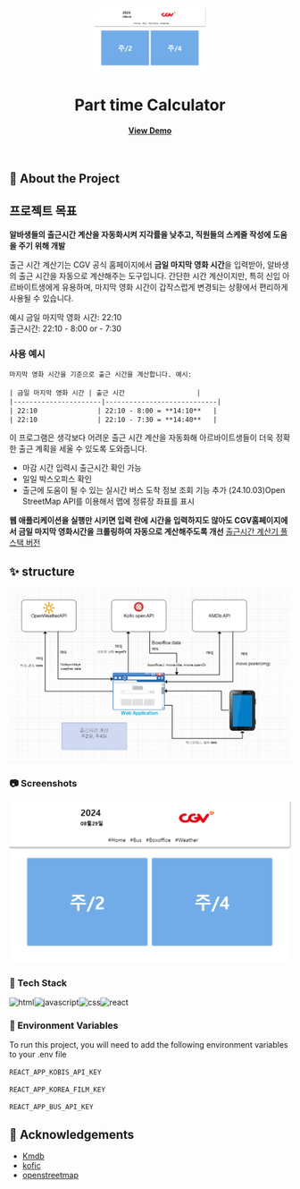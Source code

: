 <div align="center">

  <img src="/relative/cgvapp.png" alt="logo" width="200" height="auto" />
  <h1>Part time Calculator</h1>

<h4>
    <a href="https://cgvparttime.netlify.app/">View Demo</a>
    
  </h4>
</div>

<br />

<!-- About the Project -->

## :star2: About the Project

  <h2>프로젝트 목표</h2>
  <strong>알바생들의 출근시간 계산을 자동화시켜 지각률을 낮추고, 직원들의 스케줄 작성에 도움을 주기 위해 개발</strong>

  <p>출근 시간 계산기는 CGV 공식 홈페이지에서 <strong>금일 마지막 영화 시간</strong>을 입력받아, 알바생의 출근 시간을 자동으로 계산해주는 도구입니다. 간단한 시간 계산이지만, 특히 신입 아르바이트생에게 유용하며, 마지막 영화 시간이 갑작스럽게 변경되는 상황에서 편리하게 사용될 수 있습니다.</p>

예시
금일 마지막 영화 시간: 22:10  
 출근시간: 22:10 - 8:00 or - 7:30

### 사용 예시

    마지막 영화 시간을 기준으로 출근 시간을 계산합니다. 예시:

    | 금일 마지막 영화 시간 | 출근 시간                  |
    |----------------------|----------------------------|
    | 22:10               | 22:10 - 8:00 = **14:10**   |
    | 22:10               | 22:10 - 7:30 = **14:40**   |

이 프로그램은 생각보다 어려운 출근 시간 계산을 자동화해 아르바이트생들이 더욱 정확한 출근 계획을 세울 수 있도록 도와줍니다.

  <ul>
    <li>마감 시간 입력시 출근시간 확인 가능</li>
    <li>일일 박스오피스 확인</li>
    <li>출근에 도움이 될 수 있는 실시간 버스 도착 정보 조회 기능 추가 (24.10.03)Open StreetMap API를 이용해서 맵에 정류장 좌표를 표시</li>
  </ul>
  
  <strong>웹 애플리케이션을 실행만 시키면 입력 란에 시간을 입력하지도 않아도 CGV홈페이지에서 금일 마지막 영화시간을 크롤링하여 자동으로 계산해주도록 개선</strong>
  <a href="https://github.com/Hyun198/parttime_fullstack">출근시간 계산기 풀스택 버전</a>

## :sparkles: structure

  <img src="./relative/system.png" style="text-align:center">

<!-- Screenshots -->

### :camera: Screenshots

<div align="center"> 
  <img src="./relative/cgvapp.png" alt="screenshot" />

</div>

<!-- TechStack -->

### :space_invader: Tech Stack

  <div style="display:flex">
  <img src="https://img.shields.io/badge/HTML5-E34F26?style=for-the-badge&logo=html5&logoColor=white" alt="html" />
  <img src="https://img.shields.io/badge/JavaScript-F7DF1E?style=for-the-badge&logo=JavaScript&logoColor=white" alt="javascript" />
  <img src="https://img.shields.io/badge/CSS3-1572B6?style=for-the-badge&logo=css3&logoColor=white" alt="css" />
  <img src="https://img.shields.io/badge/React-20232A?style=for-the-badge&logo=react&logoColor=61DAFB" alt="react" />
  </div>
<!-- Env Variables -->

### :key: Environment Variables

To run this project, you will need to add the following environment variables to your .env file

`REACT_APP_KOBIS_API_KEY`

`REACT_APP_KOREA_FILM_KEY`

`REACT_APP_BUS_API_KEY`

<!-- Acknowledgments -->

## :gem: Acknowledgements

- [Kmdb](https://www.kmdb.or.kr/info/api/apiList)
- [kofic](https://www.kobis.or.kr/kobisopenapi/homepg/main/main.do)
- [openstreetmap](https://wiki.openstreetmap.org/)
